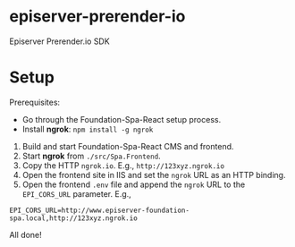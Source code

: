 # episerver-prerender-io
Episerver Prerender.io SDK

# Setup

Prerequisites: 
- Go through the Foundation-Spa-React setup process.
- Install **ngrok**: `npm install -g ngrok`

1. Build and start Foundation-Spa-React CMS and frontend.
2. Start **ngrok** from `./src/Spa.Frontend`.
3. Copy the HTTP `ngrok.io`. E.g., `http://123xyz.ngrok.io`
4. Open the frontend site in IIS and set the `ngrok` URL as an HTTP binding.
5. Open the frontend `.env` file and append the `ngrok` URL to the `EPI_CORS_URL` parameter. E.g., 
```
EPI_CORS_URL=http://www.episerver-foundation-spa.local,http://123xyz.ngrok.io
```

All done!
